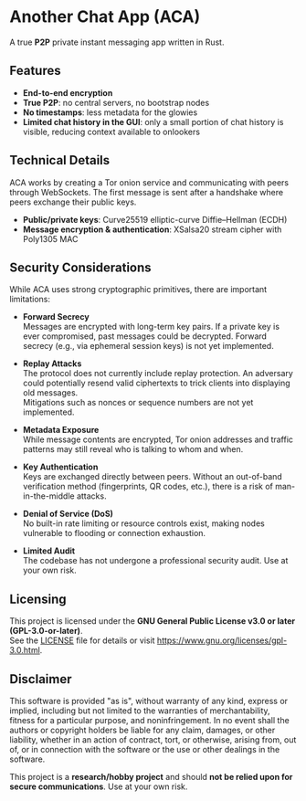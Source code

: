 # Another Chat App (ACA)

A true **P2P** private instant messaging app written in Rust.

## Features

- **End-to-end encryption**  
- **True P2P**: no central servers, no bootstrap nodes  
- **No timestamps**: less metadata for the glowies  
- **Limited chat history in the GUI**: only a small portion of chat history is visible, reducing context available to onlookers

## Technical Details

ACA works by creating a Tor onion service and communicating with peers through WebSockets.
The first message is sent after a handshake where peers exchange their public keys.

- **Public/private keys**: Curve25519 elliptic-curve Diffie–Hellman (ECDH)  
- **Message encryption & authentication**: XSalsa20 stream cipher with Poly1305 MAC

## Security Considerations

While ACA uses strong cryptographic primitives, there are important limitations:

- **Forward Secrecy**  
  Messages are encrypted with long-term key pairs. If a private key is ever compromised, past messages could be decrypted. Forward secrecy (e.g., via ephemeral session keys) is not yet implemented.

- **Replay Attacks**  
  The protocol does not currently include replay protection. An adversary could potentially resend valid ciphertexts to trick clients into displaying old messages.  
  Mitigations such as nonces or sequence numbers are not yet implemented.

- **Metadata Exposure**  
  While message contents are encrypted, Tor onion addresses and traffic patterns may still reveal who is talking to whom and when.

- **Key Authentication**  
  Keys are exchanged directly between peers. Without an out-of-band verification method (fingerprints, QR codes, etc.), there is a risk of man-in-the-middle attacks.

- **Denial of Service (DoS)**  
  No built-in rate limiting or resource controls exist, making nodes vulnerable to flooding or connection exhaustion.

- **Limited Audit**  
  The codebase has not undergone a professional security audit. Use at your own risk.

## Licensing

This project is licensed under the **GNU General Public License v3.0 or later (GPL-3.0-or-later)**.  
See the [LICENSE](LICENSE) file for details or visit <https://www.gnu.org/licenses/gpl-3.0.html>.

## Disclaimer

This software is provided "as is", without warranty of any kind, express or implied,
including but not limited to the warranties of merchantability, fitness for a particular purpose,
and noninfringement. In no event shall the authors or copyright holders be liable 
for any claim, damages, or other liability, whether in an action of contract, tort, or otherwise,
arising from, out of, or in connection with the software or the use or other dealings in the software.

This project is a **research/hobby project** and should **not be relied upon for secure communications**.
Use at your own risk.
